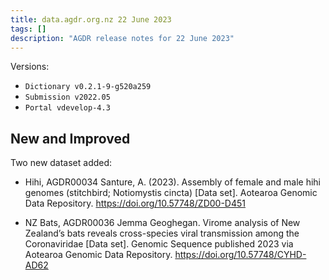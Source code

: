 ```yaml
---
title: data.agdr.org.nz 22 June 2023
tags: []
description: "AGDR release notes for 22 June 2023"
---
```


Versions:

- `Dictionary v0.2.1-9-g520a259`
- `Submission v2022.05`
- `Portal vdevelop-4.3`

## New and Improved

Two new dataset added:

- Hihi,  AGDR00034
Santure, A. (2023). Assembly of female and male hihi genomes (stitchbird; Notiomystis cincta) [Data set]. Aotearoa Genomic Data Repository. https://doi.org/10.57748/ZD00-D451

- NZ Bats, AGDR00036
Jemma Geoghegan. Virome analysis of New Zealand’s bats reveals cross-species viral transmission among the Coronaviridae [Data set]. Genomic Sequence published 2023 via Aotearoa Genomic Data Repository. https://doi.org/10.57748/CYHD-AD62
